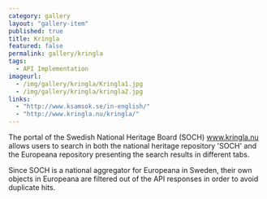```yaml
---
category: gallery
layout: "gallery-item"
published: true
title: Kringla
featured: false
permalink: gallery/kringla
tags: 
  - API Implementation
imageurl: 
  - /img/gallery/kringla/Kringla1.jpg
  - /img/gallery/kringla/kringla2.jpg
links: 
  - "http://www.ksamsok.se/in-english/"
  - "http://www.kringla.nu/kringla/"
---
```


The portal of the Swedish National Heritage Board (SOCH) www.kringla.nu allows users to search in both the national heritage repository 'SOCH' and the Europeana repository presenting the search results in different tabs. 

Since SOCH is a national aggregator for Europeana in Sweden, their own objects in Europeana are filtered out of the API responses in order to avoid duplicate hits.